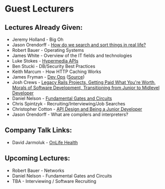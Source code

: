 Guest Lecturers
===============


Lectures Already Given:
----------------------
  * Jeremy Holland - Big Oh
  * Jason Orendorff - [How do we search and sort things in real life?](http://jorendorff.github.com/hackday/2012/library/)
  * Robert Bauer - Operating Systems
  * James White - Overview of the IT fields and technologies
  * Luke Stokes - [Hypermedia APIs](http://slidesha.re/KLP8N6)
  * Ben Stucki - DB/Security Best Practices
  * Keith Marcum - How HTTP Caching Works
  * James Fryman - [Dev Ops](http://nss2012-intro-to-ops.frymanet.com/) ([Source](https://github.com/jfryman/nss2012_intro_to_ops))
  * Josh Crews - [Legacy Rails Projects, Getting Paid What You're Worth, Morals of Software Development, Transitioning from Junior to Midlevel Developer](https://gist.github.com/4156479)
  * Daniel Nelson - [Fundamental Gates and Circuits](http://daniel.populr.me/nss-gates-talk?eb)
  * Chris Spintzyk - Recruiting/Interviewing/Job Searches
  * Christopher Cotton - [API Design and Being a Junior Developer](http://www.slideshare.net/christophercotton/api-design-moving-from-junior-to-senior-developer-15429321)
  * Jason Orendorff - What are compilers and interpreters?

Company Talk Links:
--------------

  * David Jarmoluk - [OnLife Health](https://s3.amazonaws.com/onlife-shared/Onlife+Health+Overview+for+Nashville+Software+School.pptx)

Upcoming Lectures:
------------------
  * Robert Bauer - Networks
  * Daniel Nelson - Fundamental Gates and Circuits
  * TBA - Interviewing / Software Recruiting
